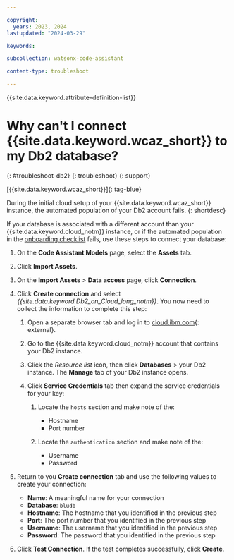 ```yaml
---

copyright:
  years: 2023, 2024
lastupdated: "2024-03-29"

keywords:

subcollection: watsonx-code-assistant

content-type: troubleshoot

---
```



{{site.data.keyword.attribute-definition-list}}

# Why can't I connect {{site.data.keyword.wcaz_short}} to my Db2 database?
{: #troubleshoot-db2}
{: troubleshoot}
{: support}

[{{site.data.keyword.wcaz_short}}]{: tag-blue}

During the initial cloud setup of your {{site.data.keyword.wcaz_short}} instance, the automated population of your Db2 account fails.
{: shortdesc}

If your database is associated with a different account than your {{site.data.keyword.cloud_notm}} instance, or if the automated population in the [onboarding checklist](/docs/watsonx-code-assistant?topic=watsonx-code-assistant-cloud-setup-z) fails, use these steps to connect your database:

1. On the **Code Assistant Models** page, select the **Assets** tab.

2. Click **Import Assets**.

3. On the **Import Assets** > **Data access** page, click **Connection**.

4. Click **Create connection** and select *{{site.data.keyword.Db2_on_Cloud_long_notm}}*. You now need to collect the information to complete this step:

   1. Open a separate browser tab and log in to [cloud.ibm.com](https://cloud.ibm.com/){: external}.
   2. Go to the {{site.data.keyword.cloud_notm}} account that contains your Db2 instance.
   3. Click the *Resource list* icon, then click **Databases** > your Db2 instance. The **Manage** tab of your Db2 instance opens.
   4. Click **Service Credentials** tab then expand the service credentials for your key:

      1. Locate the `hosts` section and make note of the:

         - Hostname
         - Port number

      2. Locate the `authentication` section and make note of the:

         - Username
         - Password

5. Return to you **Create connection** tab and use the following values to create your connection:

    - **Name**: A meaningful name for your connection
    - **Database**: `bludb`
    - **Hostname**: The hostname that you identified in the previous step
    - **Port**: The port number that you identified in the previous step
    - **Username**: The username that you identified in the previous step
    - **Password**: The password that you identified in the previous step

11. Click **Test Connection**. If the test completes successfully, click **Create**.
